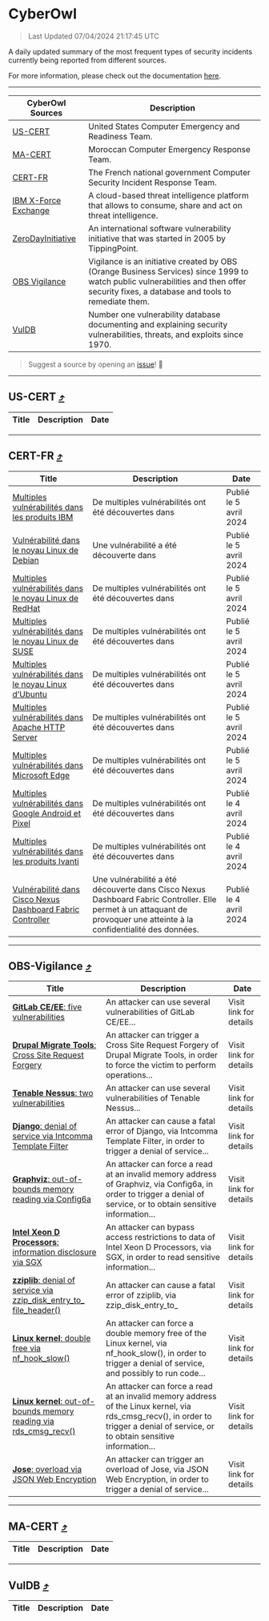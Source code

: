 
 <div id='top'></div>

# CyberOwl

 > Last Updated 07/04/2024 21:17:45 UTC
 
 A daily updated summary of the most frequent types of security incidents currently being reported from different sources.
 
 For more information, please check out the documentation [here](./docs/README.md).
 
 ---
 |CyberOwl Sources|Description|
 |---|---|
 |[US-CERT](#us-cert-arrow_heading_up)|United States Computer Emergency and Readiness Team.|
 |[MA-CERT](#ma-cert-arrow_heading_up)|Moroccan Computer Emergency Response Team.|
 |[CERT-FR](#cert-fr-arrow_heading_up)|The French national government Computer Security Incident Response Team.|
 |[IBM X-Force Exchange](#ibmcloud-arrow_heading_up)|A cloud-based threat intelligence platform that allows to consume, share and act on threat intelligence.|
 |[ZeroDayInitiative](#zerodayinitiative-arrow_heading_up)|An international software vulnerability initiative that was started in 2005 by TippingPoint.|
 |[OBS Vigilance](#obs-vigilance-arrow_heading_up)|Vigilance is an initiative created by OBS (Orange Business Services) since 1999 to watch public vulnerabilities and then offer security fixes, a database and tools to remediate them.|
 |[VulDB](#vuldb-arrow_heading_up)|Number one vulnerability database documenting and explaining security vulnerabilities, threats, and exploits since 1970.|
 
 > Suggest a source by opening an [issue](https://github.com/karimhabush/cyberowl/issues)! :raised_hands:
 ---

## US-CERT [:arrow_heading_up:](#cyberowl)

 |Title|Description|Date|
 |---|---|---|
 
 ---

## CERT-FR [:arrow_heading_up:](#cyberowl)

 |Title|Description|Date|
 |---|---|---|
 |[Multiples vulnérabilités dans les produits IBM](https://www.cert.ssi.gouv.fr/avis/CERTFR-2024-AVI-0279/)|De multiples vulnérabilités ont été découvertes dans |Publié le 5 avril 2024|
 |[Vulnérabilité dans le noyau Linux de Debian](https://www.cert.ssi.gouv.fr/avis/CERTFR-2024-AVI-0278/)|Une vulnérabilité a été découverte dans |Publié le 5 avril 2024|
 |[Multiples vulnérabilités dans le noyau Linux de RedHat](https://www.cert.ssi.gouv.fr/avis/CERTFR-2024-AVI-0277/)|De multiples vulnérabilités ont été découvertes dans |Publié le 5 avril 2024|
 |[Multiples vulnérabilités dans le noyau Linux de SUSE](https://www.cert.ssi.gouv.fr/avis/CERTFR-2024-AVI-0276/)|De multiples vulnérabilités ont été découvertes dans |Publié le 5 avril 2024|
 |[Multiples vulnérabilités dans le noyau Linux d’Ubuntu](https://www.cert.ssi.gouv.fr/avis/CERTFR-2024-AVI-0275/)|De multiples vulnérabilités ont été découvertes dans |Publié le 5 avril 2024|
 |[Multiples vulnérabilités dans Apache HTTP Server](https://www.cert.ssi.gouv.fr/avis/CERTFR-2024-AVI-0274/)|De multiples vulnérabilités ont été découvertes dans |Publié le 5 avril 2024|
 |[Multiples vulnérabilités dans Microsoft Edge](https://www.cert.ssi.gouv.fr/avis/CERTFR-2024-AVI-0273/)|De multiples vulnérabilités ont été découvertes dans |Publié le 5 avril 2024|
 |[Multiples vulnérabilités dans Google Android et Pixel](https://www.cert.ssi.gouv.fr/avis/CERTFR-2024-AVI-0272/)|De multiples vulnérabilités ont été découvertes dans |Publié le 4 avril 2024|
 |[Multiples vulnérabilités dans les produits Ivanti](https://www.cert.ssi.gouv.fr/avis/CERTFR-2024-AVI-0271/)|De multiples vulnérabilités ont été découvertes dans |Publié le 4 avril 2024|
 |[Vulnérabilité dans Cisco Nexus Dashboard Fabric Controller](https://www.cert.ssi.gouv.fr/avis/CERTFR-2024-AVI-0270/)|Une vulnérabilité a été découverte dans Cisco Nexus Dashboard Fabric Controller. Elle permet à un attaquant de provoquer une atteinte à la confidentialité des données.|Publié le 4 avril 2024|
 
 ---

## OBS-Vigilance [:arrow_heading_up:](#cyberowl)

 |Title|Description|Date|
 |---|---|---|
 |[<a href="https://vigilance.fr/vulnerability/GitLab-CE-EE-five-vulnerabilities-43458" class="noirorange"><b>GitLab CE/EE</b>: five vulnerabilities</a>](https://vigilance.fr/vulnerability/GitLab-CE-EE-five-vulnerabilities-43458)|An attacker can use several vulnerabilities of GitLab CE/EE...|Visit link for details|
 |[<a href="https://vigilance.fr/vulnerability/Drupal-Migrate-Tools-Cross-Site-Request-Forgery-43457" class="noirorange"><b>Drupal Migrate Tools</b>: Cross Site Request Forgery</a>](https://vigilance.fr/vulnerability/Drupal-Migrate-Tools-Cross-Site-Request-Forgery-43457)|An attacker can trigger a Cross Site Request Forgery of Drupal Migrate Tools, in order to force the victim to perform operations...|Visit link for details|
 |[<a href="https://vigilance.fr/vulnerability/Tenable-Nessus-two-vulnerabilities-43452" class="noirorange"><b>Tenable Nessus</b>: two vulnerabilities</a>](https://vigilance.fr/vulnerability/Tenable-Nessus-two-vulnerabilities-43452)|An attacker can use several vulnerabilities of Tenable Nessus...|Visit link for details|
 |[<a href="https://vigilance.fr/vulnerability/Django-denial-of-service-via-Intcomma-Template-Filter-43448" class="noirorange"><b>Django</b>: denial of service via Intcomma Template Filter</a>](https://vigilance.fr/vulnerability/Django-denial-of-service-via-Intcomma-Template-Filter-43448)|An attacker can cause a fatal error of Django, via Intcomma Template Filter, in order to trigger a denial of service...|Visit link for details|
 |[<a href="https://vigilance.fr/vulnerability/Graphviz-out-of-bounds-memory-reading-via-Config6a-43853" class="noirorange"><b>Graphviz</b>: out-of-bounds memory reading via Config6a</a>](https://vigilance.fr/vulnerability/Graphviz-out-of-bounds-memory-reading-via-Config6a-43853)|An attacker can force a read at an invalid memory address of Graphviz, via Config6a, in order to trigger a denial of service, or to obtain sensitive information...|Visit link for details|
 |[<a href="https://vigilance.fr/vulnerability/Intel-Xeon-D-Processors-information-disclosure-via-SGX-43852" class="noirorange"><b>Intel Xeon D Processors</b>: information disclosure via SGX</a>](https://vigilance.fr/vulnerability/Intel-Xeon-D-Processors-information-disclosure-via-SGX-43852)|An attacker can bypass access restrictions to data of Intel Xeon D Processors, via SGX, in order to read sensitive information...|Visit link for details|
 |[<a href="https://vigilance.fr/vulnerability/zziplib-denial-of-service-via-zzip-disk-entry-to-file-header-43846" class="noirorange"><b>zziplib</b>: denial of service via zzip_disk_entry_to_<wbr>file_header()</wbr></a>](https://vigilance.fr/vulnerability/zziplib-denial-of-service-via-zzip-disk-entry-to-file-header-43846)|An attacker can cause a fatal error of zziplib, via zzip_disk_entry_to_|Visit link for details|
 |[<a href="https://vigilance.fr/vulnerability/Linux-kernel-double-free-via-nf-hook-slow-43446" class="noirorange"><b>Linux kernel</b>: double free via nf_hook_slow()</a>](https://vigilance.fr/vulnerability/Linux-kernel-double-free-via-nf-hook-slow-43446)|An attacker can force a double memory free of the Linux kernel, via nf_hook_slow(), in order to trigger a denial of service, and possibly to run code...|Visit link for details|
 |[<a href="https://vigilance.fr/vulnerability/Linux-kernel-out-of-bounds-memory-reading-via-rds-cmsg-recv-43445" class="noirorange"><b>Linux kernel</b>: out-of-bounds memory reading via rds_cmsg_recv()</a>](https://vigilance.fr/vulnerability/Linux-kernel-out-of-bounds-memory-reading-via-rds-cmsg-recv-43445)|An attacker can force a read at an invalid memory address of the Linux kernel, via rds_cmsg_recv(), in order to trigger a denial of service, or to obtain sensitive information...|Visit link for details|
 |[<a href="https://vigilance.fr/vulnerability/Jose-overload-via-JSON-Web-Encryption-43844" class="noirorange"><b>Jose</b>: overload via JSON Web Encryption</a>](https://vigilance.fr/vulnerability/Jose-overload-via-JSON-Web-Encryption-43844)|An attacker can trigger an overload of Jose, via JSON Web Encryption, in order to trigger a denial of service...|Visit link for details|
 
 ---

## MA-CERT [:arrow_heading_up:](#cyberowl)

 |Title|Description|Date|
 |---|---|---|
 
 ---

## VulDB [:arrow_heading_up:](#cyberowl)

 |Title|Description|Date|
 |---|---|---|
 